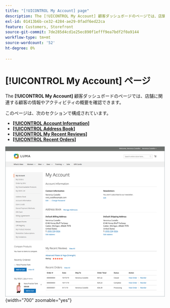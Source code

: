 ```yaml
---
title: "[!UICONTROL My Account] page"
description: The [!UICONTROL My Account] 顧客ダッシュボードのページでは、店舗に関連する顧客の情報やアクティビティの概要を確認できます。
exl-id: 01413b6b-ce32-4284-ae29-0fadf6ed22ca
feature: Customers, Storefront
source-git-commit: 7de285d4cd1e25ec890f1efff9ea7bdf2f0a9144
workflow-type: tm+mt
source-wordcount: '52'
ht-degree: 0%

---
```


# [!UICONTROL My Account] ページ

The **[!UICONTROL My Account]** 顧客ダッシュボードのページでは、店舗に関連する顧客の情報やアクティビティの概要を確認できます。

このページは、次のセクションで構成されています。

* [**[!UICONTROL Account Information]**](../customers/account-dashboard-account-information.md)
* [**[!UICONTROL Address Book]**](../customers/account-dashboard-address-book.md)
* [**[!UICONTROL My Recent Reviews]**](../merchandising-promotions/product-reviews.md#product-reviews-on-the-storefront)
* [**[!UICONTROL Recent Orders]**](../stores-purchase/orders-storefront.md#view-recently-ordered-products)

![ストアフロントのマイアカウントページ](assets/account-dashboard-my-account.png){width="700" zoomable="yes"}
